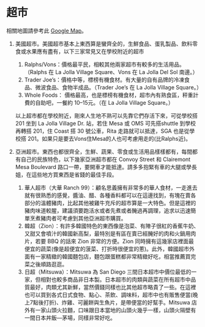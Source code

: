# 超市

相關地圖請參考此 [Google Map](https://mapsengine.google.com/map/edit?mid=zQtEEXrWDims.k7LCNq-XBdbU)。

1. 美國超市。美國超市基本上東西算是蠻齊全的，生鮮食品、蛋乳製品、飲料零食或水果應有盡有，以下三家常見又在學校附近的超市

   1. Ralphs/Vons：價格最平民，相較其他兩家超市有較多的生活用品。（Ralphs 在 La Jolla Village Square、Vons 在 La Jolla Del Sol 南邊。）
   2. Trader Joe’s：價格中等，標榜有機食材。有大量的自有品牌的冷凍食品、微波食品、食物半成品。（Trader Joe’s 在 La Jolla Village Square。）
   3. Whole Foods： 價格最高，也是標榜有機食材，超市內有熟食區，秤重計費的自助吧，一餐約 10–15元。（在 La Jolla Village Square。）

   以上超市都在學校附近，剛來人生地不熟可以先靠它們存活下來，可從學校搭 201 坐到 La Jolla Village Dr. 站，若住 Mesa 或 OMS 可先搭shuttle 到學校再轉搭 201，住 Coast 搭 30 號公車，Rita 走路就可以抵達，SGA 也是從學校搭 201。如果只是要去Vons住Mesa的人也可考慮用走的\(比Ralphs近\)。

2. 亞洲超市。東西也都很齊全，生鮮、蔬果、零食或生活用品樣樣都有，每間都有自己的民族特色，以下幾家亞洲超市都在 Convoy Street 和 Clairemont Mesa Boulevard 路口一帶，要開車才能抵達。請多多抱緊有車的大腿或學長姐，在這些地方買東西是省錢的最佳手段。
   1. 華人超市（大華 Ranch 99）：顧名思義擁有非常多的華人食材，一走進去就有很熟悉的感覺，醬油、醋、各種香料都可以在這邊找到，有塊在賣各部分的溫體豬肉，比起其他被雞牛充斥的超市算是一大特色。但是這裡的豬肉味道較腥，建議須要跑活水或者先煮或者醃過再調理，追求以迅速簡單烹煮豬肉者可考慮到其他亞洲超市購買。
   2. 韓超（Zion）：有許多韓國特色的東西像是泡菜、有陣子很紅的香蕉牛奶、又甜又會噴汁的韓國新高梨，最特別是有區在賣已經醃好的肉和火鍋用肉片，若要 BBQ 的話來 Zion 非常的方便。Zion 同時擁有這幾家店裡面最便宜的蔬菜\(像是超便宜的菠菜、打折時很便宜的蔥\)。此外，韓國超市外面有一家精緻的韓國麵包店，麵包跟蛋糕都非常精緻好吃，相當推薦買完菜之後順路逛逛。
   3. 日超（Mitsuwa）：Mitsuwa 為 San Diego 三間日本超市中價位最低的一家，但相對也較多商品非日本製。日本超市的肉類與蔬菜在所有超市中品質最好，肉類尤其新鮮，當然價錢同樣也比其他超市略貴了一些。在這裡也可以買到各式日式食物、點心、茶飲、調味料，超市中也有販售便當\(晚上7點後打折\)、炸雞、可麗餅與生魚片，是帶便當的好幫手。Mitsuwa 店外有一家山頭火拉麵，口味跟日本當地的山頭火幾乎一樣，山頭火隔壁有一間日本丼飯—茅場，同樣非常好吃。


